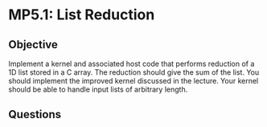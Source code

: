 # MP5.1: List Reduction

## Objective
Implement a kernel and associated host code that performs reduction of a 1D list stored in a C array. The reduction should give the sum of the list. You should implement the improved kernel discussed in the lecture. Your kernel should be able to handle input lists of arbitrary length.

## Questions

